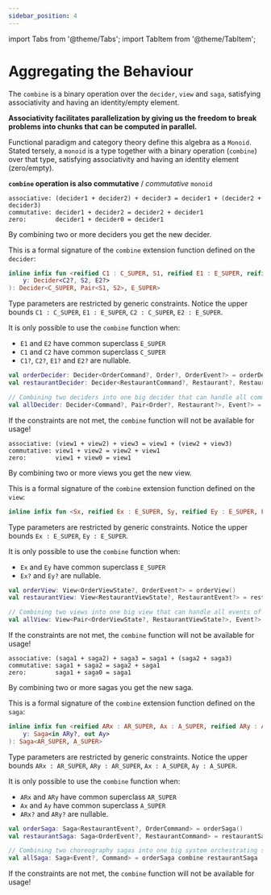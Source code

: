 ```yaml
---
sidebar_position: 4
---
```


import Tabs from '@theme/Tabs';
import TabItem from '@theme/TabItem';

# Aggregating the Behaviour

The `combine` is a binary operation over the `decider`, `view` and `saga`, satisfying associativity and having an
identity/empty element.

**Associativity facilitates parallelization by giving us the freedom to break problems into chunks that can be computed
in parallel.**

Functional paradigm and category theory define this algebra as a `Monoid`.
Stated tersely, a `monoid` is a type together with a binary operation (`combine`) over that type, satisfying
associativity
and having an identity element (zero/empty).

**`combine` operation is also commutative** / *commutative* `monoid`

<Tabs groupId="component-type" queryString="component-type">
  <TabItem value="decider" label="Decider">

```
associative: (decider1 + decider2) + decider3 = decider1 + (decider2 + decider3)
commutative: decider1 + decider2 = decider2 + decider1
zero:        decider1 + decider0 = decider1
```

By combining two or more deciders you get the new decider.

This is a formal signature of the `combine` extension function defined on the `decider`:

```kotlin
inline infix fun <reified C1 : C_SUPER, S1, reified E1 : E_SUPER, reified C2 : C_SUPER, S2, reified E2 : E_SUPER, C_SUPER, E_SUPER> Decider<C1?, S1, E1?>.combine(
    y: Decider<C2?, S2, E2?>
): Decider<C_SUPER, Pair<S1, S2>, E_SUPER>
```

Type parameters are restricted by generic constraints. Notice the upper
bounds `C1 : C_SUPER`, `E1 : E_SUPER`, `C2 : C_SUPER`, `E2 : E_SUPER`.

It is only possible to use the `combine` function when:

- `E1` and `E2` have common superclass `E_SUPER`
- `C1` and `C2`  have common superclass `C_SUPER`
- `C1?`, `C2?`,  `E1?` and `E2?` are nullable.

```kotlin
val orderDecider: Decider<OrderCommand?, Order?, OrderEvent?> = orderDecider()
val restaurantDecider: Decider<RestaurantCommand?, Restaurant?, RestaurantEvent?> = restaurantDecider()

// Combining two deciders into one big decider that can handle all commands of the system.
val allDecider: Decider<Command?, Pair<Order?, Restaurant?>, Event?> = orderDecider combine restaurantDecider
```

If the constraints are not met, the `combine` function will not be available for usage!

  </TabItem>
  <TabItem value="view" label="View">

```
associative: (view1 + view2) + view3 = view1 + (view2 + view3)
commutative: view1 + view2 = view2 + view1
zero:        view1 + view0 = view1
```

By combining two or more views you get the new view.

This is a formal signature of the `combine` extension function defined on the `view`:

```kotlin
inline infix fun <Sx, reified Ex : E_SUPER, Sy, reified Ey : E_SUPER, E_SUPER> View<Sx, Ex?>.combine(y: View<Sy, Ey?>): View<Pair<Sx, Sy>, E_SUPER>
```

Type parameters are restricted by generic constraints. Notice the upper bounds `Ex : E_SUPER`, `Ey : E_SUPER`.

It is only possible to use the `combine` function when:

- `Ex` and `Ey` have common superclass `E_SUPER`
- `Ex?` and `Ey?` are nullable.

```kotlin
val orderView: View<OrderViewState?, OrderEvent?> = orderView()
val restaurantView: View<RestaurantViewState?, RestaurantEvent?> = restaurantView()

// Combining two views into one big view that can handle all events of the system.
val allView: View<Pair<OrderViewState?, RestaurantViewState?>, Event?> = orderView combine restaurantView
```

If the constraints are not met, the `combine` function will not be available for usage!

  </TabItem>
  <TabItem value="saga" label="Saga">

```
associative: (saga1 + saga2) + saga3 = saga1 + (saga2 + saga3)
commutative: saga1 + saga2 = saga2 + saga1
zero:        saga1 + saga0 = saga1
```

By combining two or more sagas you get the new saga.

This is a formal signature of the `combine` extension function defined on the `saga`:

```kotlin
inline infix fun <reified ARx : AR_SUPER, Ax : A_SUPER, reified ARy : AR_SUPER, Ay : A_SUPER, AR_SUPER, A_SUPER> Saga<in ARx?, out Ax>.combine(
    y: Saga<in ARy?, out Ay>
): Saga<AR_SUPER, A_SUPER>
```

Type parameters are restricted by generic constraints. Notice the upper
bounds `ARx : AR_SUPER`, `ARy : AR_SUPER`, `Ax : A_SUPER`, `Ay : A_SUPER`.

It is only possible to use the `combine` function when:

- `ARx` and `ARy` have common superclass `AR_SUPER`
- `Ax` and `Ay` have common superclass `A_SUPER`
- `ARx?` and `ARy?` are nullable.

```kotlin
val orderSaga: Saga<RestaurantEvent?, OrderCommand> = orderSaga()
val restaurantSaga: Saga<OrderEvent?, RestaurantCommand> = restaurantSaga()

// Combining two choreography sagas into one big system orchestrating saga.
val allSaga: Saga<Event?, Command> = orderSaga combine restaurantSaga
```

If the constraints are not met, the `combine` function will not be available for usage!

  </TabItem>
</Tabs>

